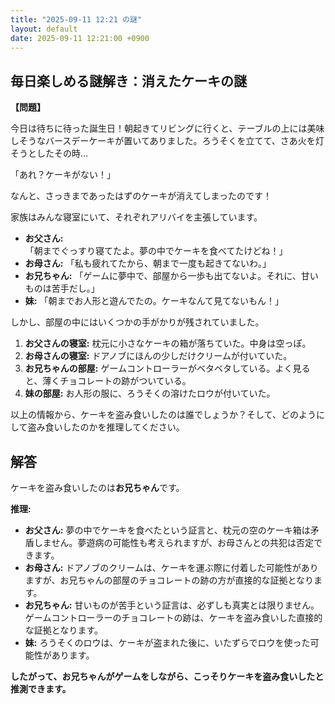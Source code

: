 ```yaml
---
title: "2025-09-11 12:21 の謎"
layout: default
date: 2025-09-11 12:21:00 +0900
---
```

## 毎日楽しめる謎解き：消えたケーキの謎

**【問題】**

今日は待ちに待った誕生日！朝起きてリビングに行くと、テーブルの上には美味しそうなバースデーケーキが置いてありました。ろうそくを立てて、さあ火を灯そうとしたその時…

「あれ？ケーキがない！」

なんと、さっきまであったはずのケーキが消えてしまったのです！

家族はみんな寝室にいて、それぞれアリバイを主張しています。

*   **お父さん:** 「朝までぐっすり寝てたよ。夢の中でケーキを食べてたけどね！」
*   **お母さん:** 「私も疲れてたから、朝まで一度も起きてないわ。」
*   **お兄ちゃん:** 「ゲームに夢中で、部屋から一歩も出てないよ。それに、甘いものは苦手だし。」
*   **妹:** 「朝までお人形と遊んでたの。ケーキなんて見てないもん！」

しかし、部屋の中にはいくつかの手がかりが残されていました。

1.  **お父さんの寝室:** 枕元に小さなケーキの箱が落ちていた。中身は空っぽ。
2.  **お母さんの寝室:** ドアノブにほんの少しだけクリームが付いていた。
3.  **お兄ちゃんの部屋:** ゲームコントローラーがベタベタしている。よく見ると、薄くチョコレートの跡がついている。
4.  **妹の部屋:** お人形の服に、ろうそくの溶けたロウが付いていた。

以上の情報から、ケーキを盗み食いしたのは誰でしょうか？そして、どのようにして盗み食いしたのかを推理してください。

## 解答

ケーキを盗み食いしたのは**お兄ちゃん**です。

**推理:**

*   **お父さん:** 夢の中でケーキを食べたという証言と、枕元の空のケーキ箱は矛盾しません。夢遊病の可能性も考えられますが、お母さんとの共犯は否定できます。
*   **お母さん:** ドアノブのクリームは、ケーキを運ぶ際に付着した可能性がありますが、お兄ちゃんの部屋のチョコレートの跡の方が直接的な証拠となります。
*   **お兄ちゃん:** 甘いものが苦手という証言は、必ずしも真実とは限りません。ゲームコントローラーのチョコレートの跡は、ケーキを盗み食いした直接的な証拠となります。
*   **妹:** ろうそくのロウは、ケーキが盗まれた後に、いたずらでロウを使った可能性があります。

**したがって、お兄ちゃんがゲームをしながら、こっそりケーキを盗み食いしたと推測できます。**
